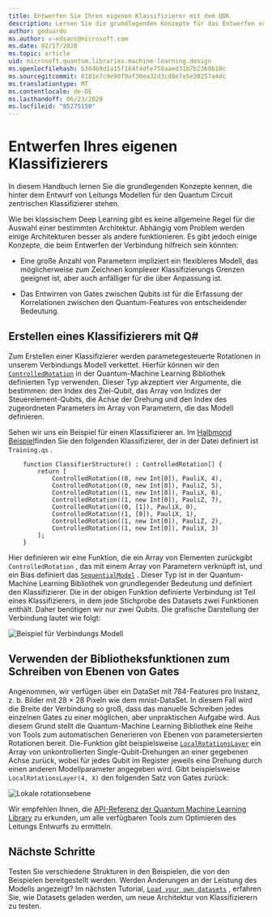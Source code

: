 ```yaml
---
title: Entwerfen Sie Ihren eigenen Klassifizierer mit dem QDK
description: Lernen Sie die grundlegenden Konzepte für das Entwerfen von Verbindungs Modellen für den Quantum Circuit zentrierten Klassifizierer kennen.
author: geduardo
ms.author: v-edsanc@microsoft.com
ms.date: 02/17/2020
ms.topic: article
uid: microsoft.quantum.libraries.machine-learning.design
ms.openlocfilehash: b304b9d1a15f164f4dfe758aaed31b7b2369b18c
ms.sourcegitcommit: 0181e7c9e98f9af30ea32d3cd8e7e5e30257a4dc
ms.translationtype: MT
ms.contentlocale: de-DE
ms.lasthandoff: 06/23/2020
ms.locfileid: "85275150"
---
```

# <a name="design-your-own-classifier"></a>Entwerfen Ihres eigenen Klassifizierers

In diesem Handbuch lernen Sie die grundlegenden Konzepte kennen, die hinter dem Entwurf von Leitungs Modellen für den Quantum Circuit zentrischen Klassifizierer stehen.

Wie bei klassischem Deep Learning gibt es keine allgemeine Regel für die Auswahl einer bestimmten Architektur. Abhängig vom Problem werden einige Architekturen besser als andere funktionieren. Es gibt jedoch einige Konzepte, die beim Entwerfen der Verbindung hilfreich sein könnten:

- Eine große Anzahl von Parametern impliziert ein flexibleres Modell, das möglicherweise zum Zeichnen komplexer Klassifizierungs Grenzen geeignet ist, aber auch anfälliger für die über Anpassung ist.

- Das Entwirren von Gates zwischen Qubits ist für die Erfassung der Korrelationen zwischen den Quantum-Features von entscheidender Bedeutung.

## <a name="how-to-build-a-classifier-with-q"></a>Erstellen eines Klassifizierers mit Q\#

Zum Erstellen einer Klassifizierer werden parametegesteuerte Rotationen in unserem Verbindungs Modell verkettet. Hierfür können wir den [`ControlledRotation`](xref:microsoft.quantum.machinelearning.controlledrotation) in der Quantum-Machine Learning Bibliothek definierten Typ verwenden. Dieser Typ akzeptiert vier Argumente, die bestimmen: den Index des Ziel-Qubit, das Array von Indizes der Steuerelement-Qubits, die Achse der Drehung und den Index des zugeordneten Parameters im Array von Parametern, die das Modell definieren.

Sehen wir uns ein Beispiel für einen Klassifizierer an. Im [Halbmond Beispiel](https://github.com/microsoft/Quantum/tree/master/samples/machine-learning/half-moons)finden Sie den folgenden Klassifizierer, der in der Datei definiert ist `Training.qs` .

```qsharp
    function ClassifierStructure() : ControlledRotation[] {
        return [
            ControlledRotation((0, new Int[0]), PauliX, 4),
            ControlledRotation((0, new Int[0]), PauliZ, 5),
            ControlledRotation((1, new Int[0]), PauliX, 6),
            ControlledRotation((1, new Int[0]), PauliZ, 7),
            ControlledRotation((0, [1]), PauliX, 0),
            ControlledRotation((1, [0]), PauliX, 1),
            ControlledRotation((1, new Int[0]), PauliZ, 2),
            ControlledRotation((1, new Int[0]), PauliX, 3)
        ];
    }
 ```

Hier definieren wir eine Funktion, die ein Array von Elementen zurückgibt `ControlledRotation` , das mit einem Array von Parametern verknüpft ist, und ein Bias definiert das [`SequentialModel`](xref:microsoft.quantum.machinelearning.sequentialmodel) . Dieser Typ ist in der Quantum-Machine Learning Bibliothek von grundlegender Bedeutung und definiert den Klassifizierer. Die in der obigen Funktion definierte Verbindung ist Teil eines Klassifizierers, in dem jede Stichprobe des Datasets zwei Funktionen enthält. Daher benötigen wir nur zwei Qubits. Die grafische Darstellung der Verbindung lautet wie folgt:

 ![Beispiel für Verbindungs Modell](~/media/circuit_model_1.PNG)

## <a name="use-the-library-functions-to-write-layers-of-gates"></a>Verwenden der Bibliotheksfunktionen zum Schreiben von Ebenen von Gates

Angenommen, wir verfügen über ein DataSet mit 784-Features pro Instanz, z. b. Bilder mit 28 × 28 Pixeln wie dem mnist-DataSet. In diesem Fall wird die Breite der Verbindung so groß, dass das manuelle Schreiben jedes einzelnen Gates zu einer möglichen, aber unpraktischen Aufgabe wird. Aus diesem Grund stellt die Quantum-Machine Learning Bibliothek eine Reihe von Tools zum automatischen Generieren von Ebenen von parametersierten Rotationen bereit. Die-Funktion gibt beispielsweise [`LocalRotationsLayer`](xref:microsoft.quantum.machinelearning.localrotationslayer) ein Array von unkontrollierten Single-Qubit-Drehungen an einer gegebenen Achse zurück, wobei für jedes Qubit im Register jeweils eine Drehung durch einen anderen Modellparameter angegeben wird. Gibt beispielsweise `LocalRotationsLayer(4, X)` den folgenden Satz von Gates zurück:

 ![Lokale rotationsebene](~/media/local_rotations_layer.PNG)

Wir empfehlen Ihnen, die [API-Referenz der Quantum Machine Learning Library](xref:microsoft.quantum.machinelearning) zu erkunden, um alle verfügbaren Tools zum Optimieren des Leitungs Entwurfs zu ermitteln.

## <a name="next-steps"></a>Nächste Schritte

 Testen Sie verschiedene Strukturen in den Beispielen, die von den Beispielen bereitgestellt werden. Werden Änderungen an der Leistung des Modells angezeigt? Im nächsten Tutorial, [`Load your own datasets`](xref:microsoft.quantum.libraries.machine-learning.load) , erfahren Sie, wie Datasets geladen werden, um neue Architektur von Klassifizierern zu testen.
